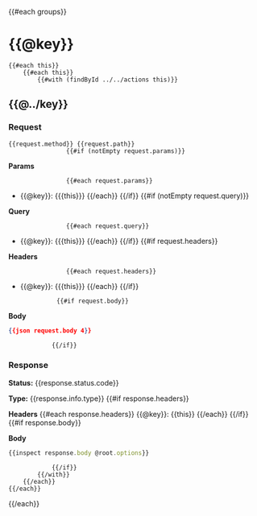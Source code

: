 {{#each groups}}
# {{@key}} 
    {{#each this}}
        {{#each this}}
            {{#with (findById ../../actions this)}}

## {{@../key}}
    
### Request

    {{request.method}} {{request.path}}
                    {{#if (notEmpty request.params)}}

**Params**

                    {{#each request.params}}
* {{@key}}: {{{this}}}
                    {{/each}}
                {{/if}}
                {{#if (notEmpty request.query)}}

**Query**

                    {{#each request.query}}
* {{@key}}: {{{this}}}
                    {{/each}}
                {{/if}}
                {{#if request.headers}}

**Headers**

                    {{#each request.headers}}
* {{@key}}: {{{this}}}
                    {{/each}}
                {{/if}}

                {{#if request.body}}
**Body**

```json          
{{json request.body 4}}
```
                {{/if}}

### Response

**Status:** {{response.status.code}} 

**Type:** {{response.info.type}}
                {{#if response.headers}}

**Headers**
                    {{#each response.headers}}
        {{@key}}: {{this}}
                    {{/each}}
                {{/if}}
                {{#if response.body}}

**Body**

```javascript 
{{inspect response.body @root.options}}
```

                {{/if}}
            {{/with}}
        {{/each}}
    {{/each}}
{{/each}}